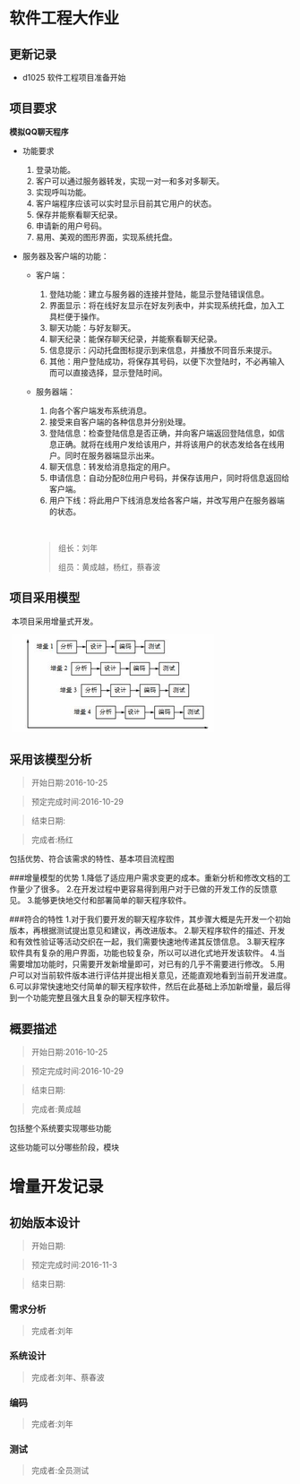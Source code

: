 # 软件工程大作业

## 更新记录

- d1025 软件工程项目准备开始



## 项目要求

**模拟QQ聊天程序**

- 功能要求

  1. 登录功能。
  2. 客户可以通过服务器转发，实现一对一和多对多聊天。
  3. 实现呼叫功能。
  4. 客户端程序应该可以实时显示目前其它用户的状态。
  5. 保存并能察看聊天纪录。
  6. 申请新的用户号码。
  7. 易用、美观的图形界面，实现系统托盘。

- 服务器及客户端的功能：

  - 客户端：

    1. 登陆功能：建立与服务器的连接并登陆，能显示登陆错误信息。
    2. 界面显示：将在线好友显示在好友列表中，并实现系统托盘，加入工具栏便于操作。
    3. 聊天功能：与好友聊天。
    4. 聊天纪录：能保存聊天纪录，并能察看聊天纪录。
    5. 信息提示：闪动托盘图标提示到来信息，并播放不同音乐来提示。
    6. 其他：用户登陆成功，将保存其号码，以便下次登陆时，不必再输入而可以直接选择，显示登陆时间。

  - 服务器端：

    1. 向各个客户端发布系统消息。
    2. 接受来自客户端的各种信息并分别处理。
    3. 登陆信息：检查登陆信息是否正确，并向客户端返回登陆信息，如信息正确。就将在线用户发给该用户，并将该用户的状态发给各在线用户。同时在服务器端显示出来。
    4. 聊天信息：转发给消息指定的用户。
    5. 申请信息：自动分配8位用户号码，并保存该用户，同时将信息返回给客户端。
    6. 用户下线：将此用户下线消息发给各客户端，并改写用户在服务器端的状态。

    ​

    > 组长：刘年
    >
    > 组员：黄成越，杨红，蔡春波



## 项目采用模型

​	本项目采用增量式开发。



​	![](./IMG/增量模型的软件过程.jpg)

## 采用该模型分析

> 开始日期:2016-10-25

> 预定完成时间:2016-10-29

> 结束日期:

> 完成者:杨红

包括优势、符合该需求的特性、基本项目流程图



###增量模型的优势
1.降低了适应用户需求变更的成本。重新分析和修改文档的工作量少了很多。
2.在开发过程中更容易得到用户对于已做的开发工作的反馈意见。
3.能够更快地交付和部署简单的聊天程序软件。

###符合的特性
1.对于我们要开发的聊天程序软件，其步骤大概是先开发一个初始版本，再根据测试提出意见和建议，再改进版本。
2.聊天程序软件的描述、开发和有效性验证等活动交织在一起，我们需要快速地传递其反馈信息。
3.聊天程序软件具有复杂的用户界面，功能也较复杂，所以可以进化式地开发该软件。
4.当需要增加功能时，只需要开发新增量即可，对已有的几乎不需要进行修改。
5.用户可以对当前软件版本进行评估并提出相关意见，还能直观地看到当前开发进度。
6.可以非常快速地交付简单的聊天程序软件，然后在此基础上添加新增量，最后得到一个功能完整且强大且复杂的聊天程序软件。



## 概要描述

> 开始日期:2016-10-25

> 预定完成时间:2016-10-29

> 结束日期:

> 完成者:黄成越

包括整个系统要实现哪些功能

这些功能可以分哪些阶段，模块



# 增量开发记录

## 初始版本设计

> 开始日期:

> 预定完成时间:2016-11-3

> 结束日期:



### 需求分析

> 完成者:刘年

### 系统设计

> 完成者:刘年、蔡春波

### 编码

> 完成者:刘年

### 测试

>完成者:全员测试

